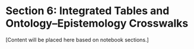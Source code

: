 # Section 6: Integrated Tables and Ontology–Epistemology Crosswalks

[Content will be placed here based on notebook sections.]